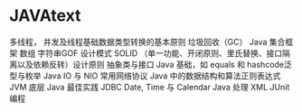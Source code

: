 # JAVAtext
多线程，
并发及线程基础数据类型转换的基本原则
垃圾回收（GC）
Java 集合框架
数组
字符串GOF 设计模式
SOLID （单一功能、开闭原则、里氏替换、接口隔离以及依赖反转）设计原则
抽象类与接口
Java 基础，如 equals 和 hashcode泛型与枚举
Java IO 与 NIO
常用网络协议
Java 中的数据结构和算法正则表达式
JVM 底层
Java 最佳实践
JDBC
Date, Time 与 Calendar
Java 处理 XML
JUnit编程

 
